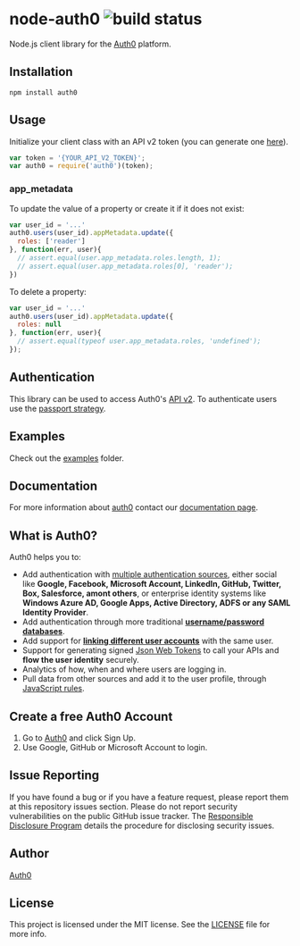 # node-auth0 ![build status](https://travis-ci.org/auth0/node-auth0.svg?branch=v2)

Node.js client library for the [Auth0](https://auth0.com) platform.

## Installation

	npm install auth0

## Usage

Initialize your client class with an API v2 token (you can generate one [here](https://auth0.com/docs/apiv2)).

~~~js
var token = '{YOUR_API_V2_TOKEN}';
var auth0 = require('auth0')(token);
~~~

### app_metadata
To update the value of a property or create it if it does not exist:
~~~js
var user_id = '...'
auth0.users(user_id).appMetadata.update({
  roles: ['reader']
}, function(err, user){
  // assert.equal(user.app_metadata.roles.length, 1);
  // assert.equal(user.app_metadata.roles[0], 'reader');
})
~~~

To delete a property:
~~~js
var user_id = '...'
auth0.users(user_id).appMetadata.update({
  roles: null
}, function(err, user){
  // assert.equal(typeof user.app_metadata.roles, 'undefined');
});
~~~

## Authentication

This library can be used to access Auth0's [API v2](https://auth0.com/docs/apiv2). To authenticate users use the [passport strategy](https://github.com/auth0/passport-auth0).

## Examples

Check out the [examples](examples/) folder.

## Documentation

For more information about [auth0](http://auth0.com) contact our [documentation page](http://docs.auth0.com/).

## What is Auth0?

Auth0 helps you to:

* Add authentication with [multiple authentication sources](https://docs.auth0.com/identityproviders), either social like **Google, Facebook, Microsoft Account, LinkedIn, GitHub, Twitter, Box, Salesforce, amont others**, or enterprise identity systems like **Windows Azure AD, Google Apps, Active Directory, ADFS or any SAML Identity Provider**.
* Add authentication through more traditional **[username/password databases](https://docs.auth0.com/mysql-connection-tutorial)**.
* Add support for **[linking different user accounts](https://docs.auth0.com/link-accounts)** with the same user.
* Support for generating signed [Json Web Tokens](https://docs.auth0.com/jwt) to call your APIs and **flow the user identity** securely.
* Analytics of how, when and where users are logging in.
* Pull data from other sources and add it to the user profile, through [JavaScript rules](https://docs.auth0.com/rules).

## Create a free Auth0 Account

1. Go to [Auth0](https://auth0.com) and click Sign Up.
2. Use Google, GitHub or Microsoft Account to login.

## Issue Reporting

If you have found a bug or if you have a feature request, please report them at this repository issues section. Please do not report security vulnerabilities on the public GitHub issue tracker. The [Responsible Disclosure Program](https://auth0.com/whitehat) details the procedure for disclosing security issues.

## Author

[Auth0](auth0.com)

## License

This project is licensed under the MIT license. See the [LICENSE](LICENSE) file for more info.
